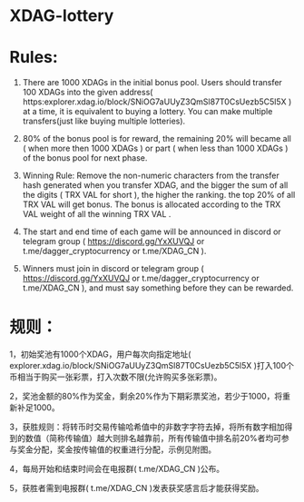 # XDAG-lottery
# Rules:
1. There are 1000 XDAGs in the initial bonus pool. Users should transfer 100 XDAGs into the given address( https:explorer.xdag.io/block/SNiOG7aUUyZ3QmSl87T0CsUezb5C5l5X ) at a time, it is equivalent to buying a lottery. You can make multiple transfers(just like buying multiple lotteries).

2. 80% of the bonus pool is for reward, the remaining 20% will became all ( when more then 1000 XDAGs ) or part ( when less than 1000 XDAGs ) of the bonus pool for next phase.

3. Winning Rule: Remove the non-numeric characters from the transfer hash generated when you transfer XDAG, and the bigger the sum of all the digits ( TRX VAL for short ), the higher the ranking. the top 20% of all TRX VAL will get bonus. The bonus is allocated according to the TRX VAL weight of all the winning TRX VAL .

4. The start and end time of each game will be announced in discord or telegram group ( https://discord.gg/YxXUVQJ or t.me/dagger_cryptocurrency or t.me/XDAG_CN ).

5. Winners must join in discord or telegram group ( https://discord.gg/YxXUVQJ or t.me/dagger_cryptocurrency or t.me/XDAG_CN ), and must say something before they can be rewarded.

# 规则：
1，初始奖池有1000个XDAG，用户每次向指定地址( explorer.xdag.io/block/SNiOG7aUUyZ3QmSl87T0CsUezb5C5l5X )打入100个币相当于购买一张彩票，打入次数不限(允许购买多张彩票)。

2，奖池金额的80%作为奖金，剩余20%作为下期彩票奖池，若少于1000，将重新补足1000。

3，获胜规则：将转币时交易传输哈希值中的非数字字符去掉，将所有数字相加得到的数值（简称传输值）越大则排名越靠前，所有传输值中排名前20%者均可参与奖金分配，奖金按传输值的权重进行分配，示例见附图。

4，每局开始和结束时间会在电报群( t.me/XDAG_CN )公布。

5，获胜者需到电报群( t.me/XDAG_CN )发表获奖感言后才能获得奖励。
